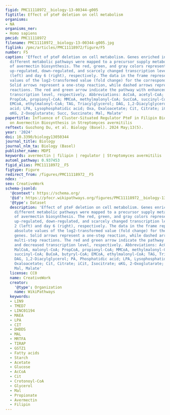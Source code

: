 ```yaml
---
figid: PMC11118972__biology-13-00344-g005
figtitle: Effect of pteF deletion on cell metabolism
organisms:
- NA
organisms_ner:
- Homo sapiens
pmcid: PMC11118972
filename: PMC11118972__biology-13-00344-g005.jpg
figlink: /pmc/articles/PMC11118972/figure/F5
number: F5
caption: 'Effect of pteF deletion on cell metabolism. Genes enriched in significantly
  different metabolic pathways were mapped to a precursor supply metabolic pathway
  of avermectin biosynthesis. The red, green, and gray colors represent genes with
  up-regulated, down-regulated, and scarcely changed transcription levels at day 2
  (left) and day 6 (right), respectively. The data in the frame represent the absolute
  values of the log2-transformed value (fold change) for the corresponding genes.
  Solid arrows represent a one-step reaction, while dashed arrows represent multi-step
  reactions. The red and green arrow indicate the pathway with enhanced and decreased
  transcription level, respectively. Abbreviations: AcCoA, acetyl-CoA; MalCoA, malonyl-CoA;
  PropCoA, propionyl-CoA; MMCoA, methylmalonyl-CoA; SucCoA, succinyl-CoA; BuCoA, butyryl-CoA;
  EMCoA, ethylmalonyl-CoA; TAG, Triacylglycerol; DAG, 1,2-Diacylglycerol; PA, Phosphatidic
  acid; LPA, Lysophosphatidic acid; Oxa, Oxaloacetate; Cit, Citrate; iCit, Isocitrate;
  αKG, 2-Oxoglutarate; Succ, Succinate; Mal, Malate'
papertitle: Influence of Cluster-Situated Regulator PteF in Filipin Biosynthetic Cluster
  on Avermectin Biosynthesis in Streptomyces avermitilis
reftext: Guozhong Du, et al. Biology (Basel). 2024 May;13(5).
year: '2024'
doi: 10.3390/biology13050344
journal_title: Biology
journal_nlm_ta: Biology (Basel)
publisher_name: MDPI
keywords: avermectin | filipin | regulator | Streptomyces avermitilis | transcriptome
automl_pathway: 0.937453
figid_alias: PMC11118972__F5
figtype: Figure
redirect_from: /figures/PMC11118972__F5
ndex: ''
seo: CreativeWork
schema-jsonld:
  '@context': https://schema.org/
  '@id': https://pfocr.wikipathways.org/figures/PMC11118972__biology-13-00344-g005.html
  '@type': Dataset
  description: 'Effect of pteF deletion on cell metabolism. Genes enriched in significantly
    different metabolic pathways were mapped to a precursor supply metabolic pathway
    of avermectin biosynthesis. The red, green, and gray colors represent genes with
    up-regulated, down-regulated, and scarcely changed transcription levels at day
    2 (left) and day 6 (right), respectively. The data in the frame represent the
    absolute values of the log2-transformed value (fold change) for the corresponding
    genes. Solid arrows represent a one-step reaction, while dashed arrows represent
    multi-step reactions. The red and green arrow indicate the pathway with enhanced
    and decreased transcription level, respectively. Abbreviations: AcCoA, acetyl-CoA;
    MalCoA, malonyl-CoA; PropCoA, propionyl-CoA; MMCoA, methylmalonyl-CoA; SucCoA,
    succinyl-CoA; BuCoA, butyryl-CoA; EMCoA, ethylmalonyl-CoA; TAG, Triacylglycerol;
    DAG, 1,2-Diacylglycerol; PA, Phosphatidic acid; LPA, Lysophosphatidic acid; Oxa,
    Oxaloacetate; Cit, Citrate; iCit, Isocitrate; αKG, 2-Oxoglutarate; Succ, Succinate;
    Mal, Malate'
  license: CC0
  name: CreativeWork
  creator:
    '@type': Organization
    name: WikiPathways
  keywords:
  - LIN9
  - TMED7
  - LINC01194
  - MAEA
  - LPA
  - CIT
  - DHDDS
  - MAL
  - MRTFA
  - TIRAP
  - GSTZ1
  - Fatty acids
  - Starch
  - Acetate
  - Glucose
  - AcCoA
  - Cit
  - Crotonoyl-CoA
  - Glycerol
  - Mal
  - Propionate
  - Avermectin
  - Filipin
---
```

